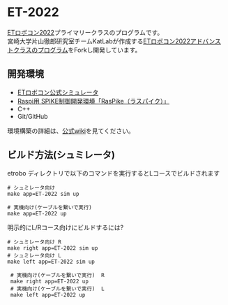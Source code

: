 

# ET-2022
[ETロボコン2022](https://www.etrobo.jp/)プライマリークラスのプログラムです。  
宮崎大学片山徹郎研究室チームKatLabが作成する[ETロボコン2022アドバンストクラスのプログラム](https://github.com/KatLab-MiyazakiUniv/etrobocon2022)をForkし開発しています。


## 開発環境
- [ETロボコン公式シミュレータ](https://github.com/ETrobocon/etrobo)
- [Raspi用 SPIKE制御開発環境「RasPike（ラスパイク）」](https://github.com/ETrobocon/RasPike)
- C++
- Git/GitHub

環境構築の詳細は、[公式wiki](https://github.com/ETrobocon/etrobo/wiki)を見てください。

## ビルド方法(シュミレータ)
etrobo ディレクトリで以下のコマンドを実行するとLコースでビルドされます
 ```
 # シュミレータ向け
 make app=ET-2022 sim up
 
 # 実機向け(ケーブルを繋いで実行)
 make app=ET-2022 up
 ```

明示的にL/Rコース向けにビルドするには?
```
# シュミレータ向け R
make right app=ET-2022 sim up
# シュミレータ向け L
make left app=ET-2022 sim up

 # 実機向け(ケーブルを繋いで実行)  R
 make right app=ET-2022 up
 # 実機向け(ケーブルを繋いで実行)  L
 make left app=ET-2022 up

```
